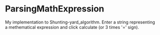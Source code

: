 # ParsingMathExpression

My implementation to Shunting-yard_algorithm.
Enter a string representing a methematical expression and click calculate (or 3 times '=' sign).
